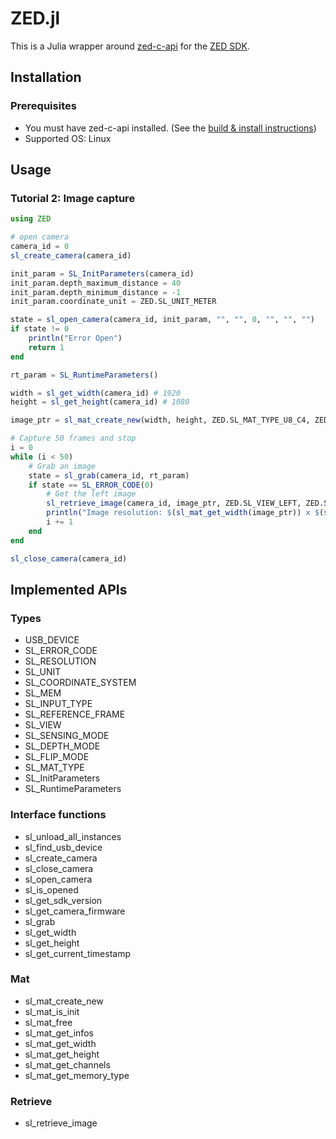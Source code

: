 # ZED.jl

This is a Julia wrapper around [zed-c-api](https://github.com/stereolabs/zed-c-api) for the [ZED SDK](https://www.stereolabs.com/developers/release/).

## Installation
### Prerequisites
- You must have zed-c-api installed. (See the [build & install instructions](https://github.com/stereolabs/zed-c-api#installing-the-c-api))
- Supported OS: Linux

## Usage
### Tutorial 2: Image capture
```julia
using ZED

# open camera 
camera_id = 0
sl_create_camera(camera_id)

init_param = SL_InitParameters(camera_id)
init_param.depth_maximum_distance = 40
init_param.depth_minimum_distance = -1
init_param.coordinate_unit = ZED.SL_UNIT_METER

state = sl_open_camera(camera_id, init_param, "", "", 0, "", "", "")
if state != 0
    println("Error Open")
    return 1
end

rt_param = SL_RuntimeParameters()

width = sl_get_width(camera_id) # 1920
height = sl_get_height(camera_id) # 1080

image_ptr = sl_mat_create_new(width, height, ZED.SL_MAT_TYPE_U8_C4, ZED.SL_MEM_CPU)

# Capture 50 frames and stop
i = 0
while (i < 50)
	# Grab an image
	state = sl_grab(camera_id, rt_param)
    if state == SL_ERROR_CODE(0)
	    # Get the left image
	    sl_retrieve_image(camera_id, image_ptr, ZED.SL_VIEW_LEFT, ZED.SL_MEM_CPU, width, height)
        println("Image resolution: $(sl_mat_get_width(image_ptr)) x $(sl_mat_get_height(image_ptr)) || $(sl_get_current_timestamp(camera_id))")
        i += 1
    end
end

sl_close_camera(camera_id)
```

## Implemented APIs
### Types
- USB_DEVICE
- SL_ERROR_CODE
- SL_RESOLUTION
- SL_UNIT
- SL_COORDINATE_SYSTEM
- SL_MEM
- SL_INPUT_TYPE
- SL_REFERENCE_FRAME
- SL_VIEW
- SL_SENSING_MODE
- SL_DEPTH_MODE
- SL_FLIP_MODE
- SL_MAT_TYPE
- SL_InitParameters
- SL_RuntimeParameters

### Interface functions
- sl_unload_all_instances
- sl_find_usb_device 
- sl_create_camera  
- sl_close_camera
- sl_open_camera    
- sl_is_opened       
- sl_get_sdk_version 
- sl_get_camera_firmware
- sl_grab
- sl_get_width
- sl_get_height
- sl_get_current_timestamp

### Mat
- sl_mat_create_new  
- sl_mat_is_init
- sl_mat_free
- sl_mat_get_infos
- sl_mat_get_width
- sl_mat_get_height
- sl_mat_get_channels
- sl_mat_get_memory_type

### Retrieve
- sl_retrieve_image

